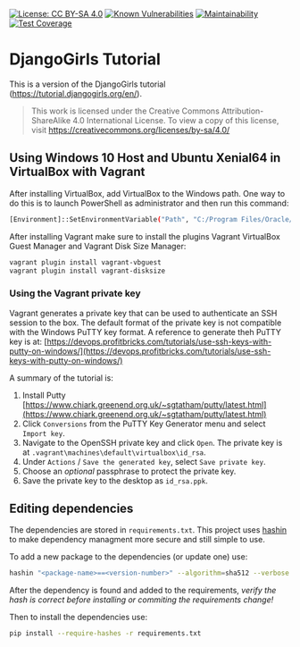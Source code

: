 [![License: CC BY-SA 4.0](https://img.shields.io/badge/License-CC%20BY--SA%204.0-lightgrey.svg)](https://creativecommons.org/licenses/by-sa/4.0/)
[![Known Vulnerabilities](https://snyk.io/test/github/ductape/djangogirls/badge.svg?targetFile=requirements.txt)](https://snyk.io/test/github/ductape/djangogirls?targetFile=requirements.txt)
[![Maintainability](https://api.codeclimate.com/v1/badges/075d0d98c43a66850404/maintainability)](https://codeclimate.com/github/ductape/DjangoGirls/maintainability)
[![Test Coverage](https://api.codeclimate.com/v1/badges/075d0d98c43a66850404/test_coverage)](https://codeclimate.com/github/ductape/DjangoGirls/test_coverage)

# DjangoGirls Tutorial

This is a version of the DjangoGirls tutorial (<https://tutorial.djangogirls.org/en/>).
>This work is licensed under the Creative Commons Attribution-ShareAlike 4.0 International License. To view a copy of this license, visit <https://creativecommons.org/licenses/by-sa/4.0/>

## Using Windows 10 Host and Ubuntu Xenial64 in VirtualBox with Vagrant

After installing VirtualBox, add VirtualBox to the Windows path. One way to do this is to launch PowerShell as administrator and then run this command:

```sh
[Environment]::SetEnvironmentVariable("Path", "C:/Program Files/Oracle/VirtualBox;" + $env:Path, "Machine")
```

After installing Vagrant make sure to install the plugins Vagrant VirtualBox Guest Manager and Vagrant Disk Size Manager:

```sh
vagrant plugin install vagrant-vbguest
vagrant plugin install vagrant-disksize
```

### Using the Vagrant private key

Vagrant generates a private key that can be used to authenticate an SSH session to the box. The default format of the private key is not compatible with the Windows PuTTY key format. A reference to generate theh PuTTY key is at: [https://devops.profitbricks.com/tutorials/use-ssh-keys-with-putty-on-windows/](https://devops.profitbricks.com/tutorials/use-ssh-keys-with-putty-on-windows/)

A summary of the tutorial is:

1. Install Putty [https://www.chiark.greenend.org.uk/~sgtatham/putty/latest.html](https://www.chiark.greenend.org.uk/~sgtatham/putty/latest.html)
2. Click `Conversions` from the PuTTY Key Generator menu and select `Import key`.
3. Navigate to the OpenSSH private key and click `Open`. The private key is at `.vagrant\machines\default\virtualbox\id_rsa`.
4. Under `Actions` / `Save the generated key`, select `Save private key`.
5. Choose an *optional* passphrase to protect the private key.
6. Save the private key to the desktop as `id_rsa.ppk`.

## Editing dependencies

The dependencies are stored in `requirements.txt`. This project uses [hashin](https://pypi.python.org/pypi/hashin) to make dependency managment more secure and still simple to use.

To add a new package to the dependencies (or update one) use:

```sh
hashin "<package-name>==<version-number>" --algorithm=sha512 --verbose --python-version $(python3 --version | cut -d' ' -f2 | cut -d'.' -f1-2)
```

After the dependency is found and added to the requirements, *verify the hash is correct before installing or commiting the requirements change!*

Then to install the dependencies use:

```sh
pip install --require-hashes -r requirements.txt
```
